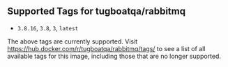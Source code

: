 ## Supported Tags for tugboatqa/rabbitmq

* `3.8.16`, `3.8`, `3`, `latest`

The above tags are currently supported. Visit https://hub.docker.com/r/tugboatqa/rabbitmq/tags/ to see a list of all available tags for this image, including those that are no longer supported.
